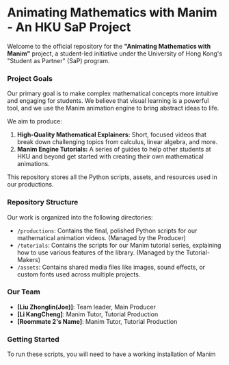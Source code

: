 # Animating Mathematics with Manim - An HKU SaP Project



Welcome to the official repository for the **"Animating Mathematics with Manim"** project, a student-led initiative under the University of Hong Kong's "Student as Partner" (SaP) program.

### Project Goals

Our primary goal is to make complex mathematical concepts more intuitive and engaging for students. We believe that visual learning is a powerful tool, and we use the Manim animation engine to bring abstract ideas to life.

We aim to produce:
1.  **High-Quality Mathematical Explainers:** Short, focused videos that break down challenging topics from calculus, linear algebra, and more.
2.  **Manim Engine Tutorials:** A series of guides to help other students at HKU and beyond get started with creating their own mathematical animations.

This repository stores all the Python scripts, assets, and resources used in our productions.

### Repository Structure

Our work is organized into the following directories:

* `/productions`: Contains the final, polished Python scripts for our mathematical animation videos. (Managed by the Producer)
* `/tutorials`: Contains the scripts for our Manim tutorial series, explaining how to use various features of the library. (Managed by the Tutorial-Makers)
* `/assets`: Contains shared media files like images, sound effects, or custom fonts used across multiple projects.

### Our Team

* **[Liu Zhonglin(Joe)]**: Team leader, Main Producer
* **[Li KangCheng]**: Manim Tutor, Tutorial Production
* **[Roommate 2's Name]**: Manim Tutor, Tutorial Production

### Getting Started

To run these scripts, you will need to have a working installation of Manim
